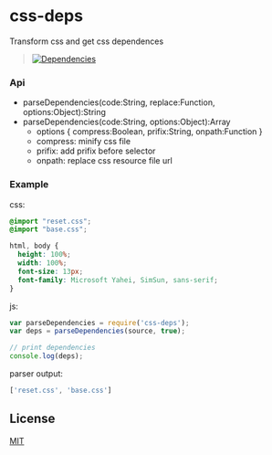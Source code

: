 # css-deps
Transform css and get css dependences

>[![Dependencies][david-image]][david-url]

### Api
* parseDependencies(code:String, replace:Function, options:Object):String
* parseDependencies(code:String, options:Object):Array
  * options { compress:Boolean, prifix:String, onpath:Function }
  * compress: minify css file
  * prifix: add prifix before selector
  * onpath: replace css resource file url

### Example
css:
```css
@import "reset.css";
@import "base.css";

html, body {
  height: 100%;
  width: 100%;
  font-size: 13px;
  font-family: Microsoft Yahei, SimSun, sans-serif;
}
```

js:
```js
var parseDependencies = require('css-deps');
var deps = parseDependencies(source, true);

// print dependencies
console.log(deps);
```

parser output:
```js
['reset.css', 'base.css']
```

## License

[MIT](LICENSE)

[david-image]: http://img.shields.io/david/nuintun/css-deps.svg?style=flat-square
[david-url]: https://david-dm.org/nuintun/css-deps
